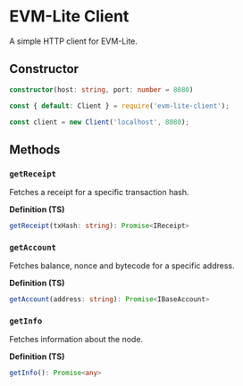 # EVM-Lite Client

A simple HTTP client for EVM-Lite.

## Constructor

```typescript
constructor(host: string, port: number = 8080)
```

```javascript
const { default: Client } = require('evm-lite-client');

const client = new Client('localhost', 8080);
```

## Methods

### `getReceipt`

Fetches a receipt for a specific transaction hash.

**Definition (TS)**

```typescript
getReceipt(txHash: string): Promise<IReceipt>
```

### `getAccount`

Fetches balance, nonce and bytecode for a specific address.

**Definition (TS)**

```typescript
getAccount(address: string): Promise<IBaseAccount>
```

### `getInfo`

Fetches information about the node.

**Definition (TS)**

```typescript
getInfo(): Promise<any>
```

